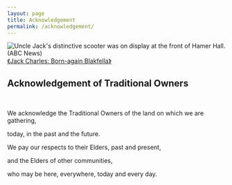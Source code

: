 ```yaml
---
layout: page
title: Acknowledgement
permalink: /acknowledgement/
---
```

![Uncle Jack's distinctive scooter was on display at the front of Hamer Hall.(ABC News)](https://i.imgur.com/GQNU0Xm.jpg)
[《Jack Charles: Born-again Blakfella》](https://www.amazon.com.au/Jack-Charles-Born-again-Blakfella-ebook/dp/B07QCBF1YD)

<h2>Acknowledgement of Traditional Owners</h2>
<br>

<p>We acknowledge the Traditional Owners of the land on which we are gathering,</p>

<p>today, in the past and the future.</p>

<p>We pay our respects to their Elders, past and present,</P>

<p>and the Elders of other communities,</p>

<p>who may be here, everywhere, today and every day.</p>
